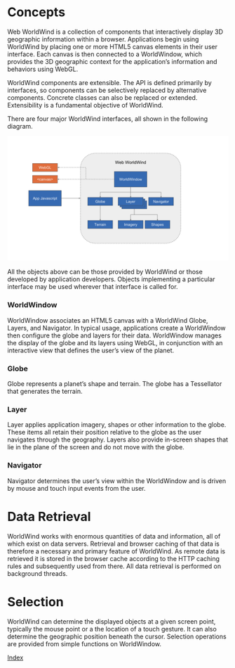 <style>
    iframe {
        width: 100 vw;
        height: 700px;
    }
</style>
# Concepts

Web WorldWind is a collection of components that interactively display 3D geographic information within a browser. Applications begin using WorldWind by placing one or more HTML5 canvas elements in their user interface. Each canvas is then connected to a WorldWindow, which provides the 3D geographic context for the application’s information and behaviors using WebGL.

WorldWind components are extensible. The API is defined primarily by interfaces, so components can be selectively replaced by alternative components. Concrete classes can also be replaced or extended. Extensibility is a fundamental objective of WorldWind.

There are four major WorldWind interfaces, all shown in the following diagram.

![WorldWind Architecture Diagram](../../resources/images/architecture.svg)

All the objects above can be those provided by WorldWind or those developed by application developers. Objects implementing a particular interface may be used wherever that interface is called for.

### WorldWindow

WorldWindow associates an HTML5 canvas with a WorldWind Globe, Layers, and Navigator. In typical usage, applications create a WorldWindow then configure the globe and layers for their data. WorldWindow manages the display of the globe and its layers using WebGL, in conjunction with an interactive view that defines the user’s view of the planet.

### Globe 

Globe represents a planet’s shape and terrain. The globe has a Tessellator that generates the terrain.

### Layer

Layer applies application imagery, shapes or other information to the globe. These items all retain their position relative to the globe as the user navigates through the geography. Layers also provide in-screen shapes that lie in the plane of the screen and do not move with the globe.

### Navigator

Navigator determines the user’s view within the WorldWindow and is driven by mouse and touch input events from the user.

# Data Retrieval

WorldWind works with enormous quantities of data and information, all of which exist on data servers. Retrieval and browser caching of that data is therefore a necessary and primary feature of WorldWind. As remote data is retrieved it is stored in the browser cache according to the HTTP caching rules and subsequently used from there. All data retrieval is performed on background threads.

# Selection

WorldWind can determine the displayed objects at a given screen point, typically the mouse point or a the location of a touch gesture. It can also determine the geographic position beneath the cursor. Selection operations are provided from simple functions on WorldWindow.

[Index](../../)
